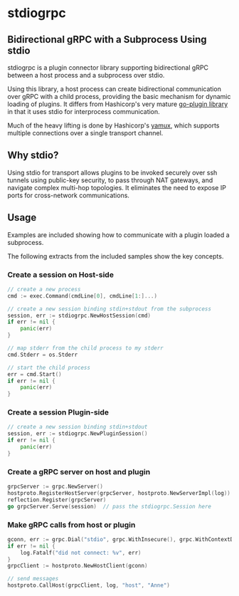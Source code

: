 # stdiogrpc
## Bidirectional gRPC with a Subprocess Using stdio

stdiogrpc is a plugin connector library supporting bidirectional gRPC between a host process and a subprocess over stdio.

Using this library, a host process can create bidirectional communication over gRPC with a child process, providing the basic mechanism for dynamic loading of plugins.  It differs from Hashicorp's very mature [go-plugin library](https://github.com/hashicorp/go-plugin) in that it uses stdio for interprocess communication.

Much of the heavy lifting is done by Hashicorp's [yamux](https://github.com/hashicorp/yamux), which supports multiple connections over a single transport channel.

## Why stdio?

Using stdio for transport allows plugins to be invoked securely over ssh tunnels using public-key security, to pass through NAT gateways, and navigate complex multi-hop topologies.  It eliminates the need to expose IP ports for cross-network communications.

## Usage

Examples are included showing how to communicate with a plugin loaded a subprocess.

The following extracts from the included samples show the key concepts.

### Create a session on Host-side
```go
// create a new process
cmd := exec.Command(cmdLine[0], cmdLine[1:]...)

// create a new session binding stdin+stdout from the subprocess
session, err := stdiogrpc.NewHostSession(cmd)
if err != nil {
	panic(err)
}

// map stderr from the child process to my stderr
cmd.Stderr = os.Stderr

// start the child process
err = cmd.Start()
if err != nil {
	panic(err)
}
```

### Create a session Plugin-side
```go
// create a new session binding stdin+stdout
session, err := stdiogrpc.NewPluginSession()
if err != nil {
	panic(err)
}
```

### Create a gRPC server on host and plugin
```go
grpcServer := grpc.NewServer()
hostproto.RegisterHostServer(grpcServer, hostproto.NewServerImpl(log))
reflection.Register(grpcServer)
go grpcServer.Serve(session)  // pass the stdiogrpc.Session here
```

### Make gRPC calls from host or plugin
```go
gconn, err := grpc.Dial("stdio", grpc.WithInsecure(), grpc.WithContextDialer(session.Dial))
if err != nil {
	log.Fatalf("did not connect: %v", err)
}
grpcClient := hostproto.NewHostClient(gconn)

// send messages
hostproto.CallHost(grpcClient, log, "host", "Anne")
```
